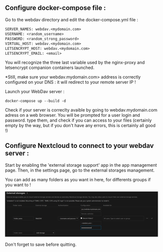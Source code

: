 ## Configure docker-compose file :

Go to the webdav directory and edit the docker-compose.yml file :

    SERVER_NAMES: webdav.<mydomain.com>
    USERNAME: <random_username>
    PASSWORD: <random_strong_password>
    VIRTUAL_HOST: webdav.<mydomain.com>
    LETSENCRYPT_HOST: webdav.<mydomain.com>
    LETSENCRYPT_EMAIL: <email>

You will recognize the three last variable used by the nginx-proxy and letsencrypt companion containers launched.

*Still, make sure your webdav.mydomain.com> address is correctly configured on your DNS : it will redirect to your remote server IP !

Launch your WebDav server :

    docker-compose up --build -d

Check if your server is correclty avaible by going to webdav.mydomain.com adress on a web browser. You will be prompted for a user login and password. type them, and check if you can access to your files (certainly empty by the way, but if you don't have any errors, this is certainly all good !)

## Configure Nextcloud to connect to your webdav server :

Start by enabling the 'external storage support' app in the app management page. Then, in the settings page, go to the external storages management.

You can add as many folders as you want in here, for differents groups if you want to !

![webdav-configuration picture](/resources/webdav-configuration.PNG)

Don't forget to save before quitting.
